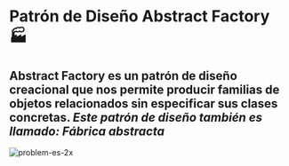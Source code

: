 #  Patrón de Diseño Abstract Factory 🏭
## Abstract Factory es un patrón de diseño creacional que nos permite producir familias de objetos relacionados sin especificar sus clases concretas. ***Este patrón de diseño también es llamado: Fábrica abstracta*** 

![problem-es-2x](https://user-images.githubusercontent.com/60667480/133932793-06313d09-da9c-4b50-806b-7f6f087107c1.png)


